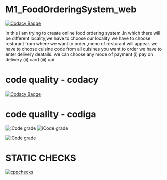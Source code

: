 # M1_FoodOrderingSystem_web

[![Codacy Badge](https://api.codacy.com/project/badge/Grade/92578a94aae04216a7f244dd71026049)](https://app.codacy.com/gh/aditya2059/M1_FoodOrderingSystem_web?utm_source=github.com&utm_medium=referral&utm_content=aditya2059/M1_FoodOrderingSystem_web&utm_campaign=Badge_Grade_Settings)

In this i am trying to create online food ordering system .In which there will be different locality,we have to choose our locality
we have to choose resturant from where we want to order ,menu of resturant will appear.
we  have to choose cuisine code from all cuisines you want to order
we have to enter delivery deatails.
we can choose any mode of payment (i) pay on delivery (ii) card (iii) upi


# code quality - codacy #

[![Codacy Badge](https://app.codacy.com/project/badge/Grade/66ad0541c24f4b5b8c4ad463f1b0fcb5)](https://www.codacy.com/gh/aditya2059/M1_FoodOrderingSystem_web/dashboard?utm_source=github.com&amp;utm_medium=referral&amp;utm_content=aditya2059/M1_FoodOrderingSystem_web&amp;utm_campaign=Badge_Grade)

# code quality - codiga #

![iCode grade](https://api.codiga.io/project/30950/score/svg)
![iCode grade](https://api.codiga.io/project/30950/score/svg)

![iCode grade](https://img.shields.io/github/issues/aditya2059/M1_FoodOrderingSystem_web)

# STATIC CHECKS #

[![cppchecks](https://github.com/aditya2059/M1_FoodOrderingSystem_web/actions/workflows/c-cpp.yml/badge.svg)](https://github.com/aditya2059/M1_FoodOrderingSystem_web/actions/workflows/c-cpp.yml)
